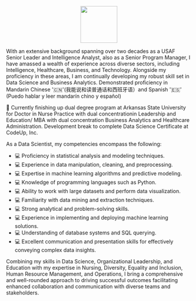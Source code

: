 <div id="header" align="center">
  <img src="https://media.giphy.com/media/M9gbBd9nbDrOTu1Mqx/giphy.gif](https://giphy.com/stickers/siwaOnlineGmbH-siwa-siwi-hagenberg-3kPDmoWdBpQPNhCnUG" width="100"/>
</div>





With an extensive background spanning over two decades as a USAF Senior Leader and Intelligence Analyst, also as a Senior Program Manager, I have amassed a wealth of experience across diverse sectors, including Intelligence, Healthcare, Business, and Technology. Alongside my proficiency in these areas, I am continually developing my robust skill set in Data Science and Business Analytics. Demonstrated proficiency in Mandarin Chinese '🇨🇳'(我能说和读普通话和西班牙语）and Spanish '🇪🇸' (Puedo hablar y leer mandarín chino y español)

:book: Currently finishing up dual degree program at Arkansas State University for Doctor in Nurse Practice with dual concentrationin Leadership and Education/ MBA with dual concentration Business Analytics and Healthcare Administration. Development break to complete Data Science Certificate at CodeUp, Inc.

As a Data Scientist, my competencies encompass the following:

* 💻 Proficiency in statistical analysis and modeling techniques.
* 💻 Experience in data manipulation, cleaning, and preprocessing.
* 💻 Expertise in machine learning algorithms and predictive modeling.
* 💻 Knowledge of programming languages such as Python.
* 💻 Ability to work with large datasets and perform data visualization.
* 💻 Familiarity with data mining and extraction techniques.
* 💻 Strong analytical and problem-solving skills.
* 💻 Experience in implementing and deploying machine learning solutions.
* 💻 Understanding of database systems and SQL querying.
* 💻 Excellent communication and presentation skills for effectively conveying complex data insights.


Combining my skills in Data Science, Organizational Leadership, and Education with my expertise in Nursing, Diversity, Equality and Inclusion, Human Resource Management, and Operations, I bring a comprehensive and well-rounded approach to driving successful outcomes facilitating enhanced collaboration and communication with diverse teams and stakeholders.
